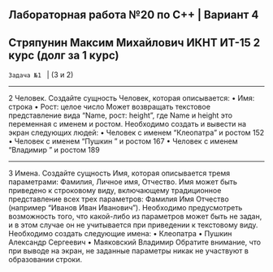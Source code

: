 Лабораторная работа №20 по C++ | Вариант 4
-------------------------------------------------------------------
Стряпунин Максим Михайлович 
ИКНТ ИТ-15 2 курс (долг за 1 курс)
-------------------------------------------------------------------
```Задача №1 ``` | (3 и 2)

___________________________________________________________________
2 Человек. Создайте сущность Человек, которая описывается:
• Имя: строка
• Рост: целое число
Может возвращать текстовое представление вида “Name, рост: height”, где Name и
height это переменная с именем и ростом.
Необходимо создать и вывести на экран следующих людей:
• Человек с именем “Клеопатра” и ростом 152
• Человек с именем “Пушкин ” и ростом 167
• Человек с именем “Владимир ” и ростом 189

___________________________________________________________________
3 Имена. Создайте сущность Имя, которая описывается тремя параметрами:
Фамилия, Личное имя, Отчество. Имя может быть приведено к строковому виду,
включающему традиционное представление всех трех параметров: Фамилия Имя
Отчество (например “Иванов Иван Иванович”). Необходимо предусмотреть
возможность того, что какой-либо из параметров может быть не задан, и в этом
случае он не учитывается при приведении к текстовому виду.
Необходимо создать следующие имена:
• Клеопатра
• Пушкин Александр Сергеевич
• Маяковский Владимир
Обратите внимание, что при выводе на экран, не заданные параметры никак не
участвуют в образовании строки.